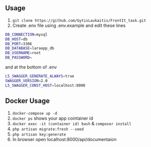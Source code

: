 

## Usage

1. `git clone https://github.com/GytisLaukaitis/FrontIt_task.git`
2. Create .env file using .env.example and edit these lines  


```bash
DB_CONNECTION=mysql
DB_HOST=db
DB_PORT=3306
DB_DATABASE=laraapp_db
DB_USERNAME=root
DB_PASSWORD=
```
and at the bottom of .env

```bash
L5_SWAGGER_GENERATE_ALWAYS=true  
SWAGGER_VERSION=2.0  
L5_SWAGGER_CONST_HOST=localhost:8000  
```  


## Docker Usage
1. `docker-compose up -d`
2. `docker ps` shows your app cointainer id
3. `docker exec -it (container id) bash` & `composer install`
4. `php artisan migrate:fresh --seed`
5. `php artisan key:generate`
6. In browser open localhost:8000/api/documentaion


